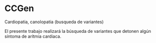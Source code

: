 # CCGen
Cardiopatia, canolopatia (busqueda de variantes)

El presente trabajo realizará la búsqueda de variantes que detonen algún síntoma de arítmia cardiaca.
